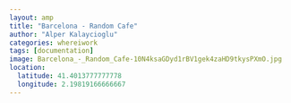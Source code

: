 ```yaml
---
layout: amp
title: "Barcelona - Random Cafe"
author: "Alper Kalaycioglu"
categories: whereiwork
tags: [documentation]
image: Barcelona_-_Random_Cafe-10N4ksaGDyd1rBV1gek4zaHD9tkysPXmO.jpg
location:
  latitude: 41.4013777777778
  longitude: 2.19819166666667
---
```

